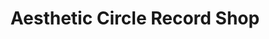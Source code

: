 ---
title: "Aesthetic Circle Record Shop"
url: /rouen/aesthetic-circle-record-shop/
shop: musique
---